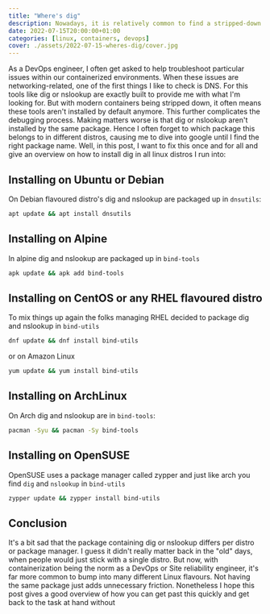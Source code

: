 ```yaml
---
title: "Where's dig"
description: Nowadays, it is relatively common to find a stripped-down docker container. While great to save precious bytes on hard drives, this might complicate things when you quickly need to debug something. This post explains how you can quickly install dig or nslookup within your container on different distros.
date: 2022-07-15T20:00:00+01:00
categories: [linux, containers, devops]
cover: ./assets/2022-07-15-wheres-dig/cover.jpg
---
```


As a DevOps engineer, I often get asked to help troubleshoot particular issues within our containerized environments. When these issues are networking-related, one of the first things I like to check is DNS. For this tools like dig or nslookup are exactly built to provide me with what I'm looking for. But with modern containers being stripped down, it often means these tools aren't installed by default anymore. This further complicates the debugging process. Making matters worse is that dig or nslookup aren't installed by the same package. Hence I often forget to which package this belongs to in different distros, causing me to dive into google until I find the right package name. Well, in this post, I want to fix this once and for all and give an overview on how to install dig in all linux distros I run into:

## Installing on Ubuntu or Debian

On Debian flavoured distro's dig and nslookup are packaged up in `dnsutils`:

```sh
apt update && apt install dnsutils
```

## Installing on Alpine

In alpine dig and nslookup are packaged up in `bind-tools`

```sh
apk update && apk add bind-tools
```

## Installing on CentOS or any RHEL flavoured distro

To mix things up again the folks managing RHEL decided to package dig and nslookup in `bind-utils`

```sh
dnf update && dnf install bind-utils
```

or on Amazon Linux

```sh
yum update && yum install bind-utils
```

## Installing on ArchLinux

On Arch dig and nslookup are in `bind-tools`:

```sh
pacman -Syu && pacman -Sy bind-tools
```

## Installing on OpenSUSE

OpenSUSE uses a package manager called zypper and just like arch you find `dig` and `nslookup` in `bind-utils`

```sh
zypper update && zypper install bind-utils
```

## Conclusion

It's a bit sad that the package containing dig or nslookup differs per distro or package manager. I guess it didn't really matter back in the "old" days, when people would just stick with a single distro. But now, with containerization being the norm as a DevOps or Site reliability engineer, it's far more common to bump into many different Linux flavours. Not having the same package just adds unnecessary friction. Nonetheless I hope this post gives a good overview of how you can get past this quickly and get back to the task at hand without
